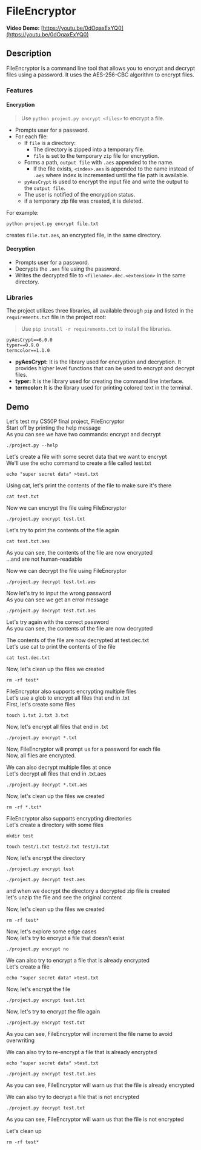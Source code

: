 # FileEncryptor

**Video Demo:**  [https://youtu.be/0dOqaxExYQ0](https://youtu.be/0dOqaxExYQ0)

## Description

FileEncryptor is a command line tool that allows you to encrypt and decrypt files using a password. It uses the AES-256-CBC algorithm to encrypt files.

### Features

#### Encryption

> Use `python project.py encrypt <files>` to encrypt a file.

- Prompts user for a password.
- For each file:
  - If `file` is a directory:
    - The directory is zipped into a temporary file.
    - `file` is set to the temporary `zip` file for encryption.
  - Forms a path, `output file` with `.aes` appended to the name.
    - If the file exists, `<index>.aes` is appended to the name instead of `.aes` where index is incremented until the file path is available.
  - `pyAesCrypt` is used to encrypt the input file and write the output to the `output file`.
  - The user is notified of the encryption status.
  - if a temporary zip file was created, it is deleted.

For example:

```plaintext
python project.py encrypt file.txt
```

creates `file.txt.aes`, an encrypted file, in the same directory.

#### Decryption

- Prompts user for a password.
- Decrypts the `.aes` file using the password.
- Writes the decrypted file to `<filename>.dec.<extension>` in the same directory.

### Libraries

The project utilizes three libraries, all available through `pip` and listed in the `requirements.txt` file in the project root:

> Use `pip install -r requirements.txt` to install the libraries.

```plaintext
pyAesCrypt==6.0.0
typer==0.9.0
termcolor==1.1.0
```

- **pyAesCrypt:** It is the library used for encryption and decryption. It provides higher level functions that can be used to encrypt and decrypt files.
- **typer:** It is the library used for creating the command line interface.
- **termcolor:** It is the library used for printing colored text in the terminal.

## Demo

Let's test my CS50P final project, FileEncryptor  
Start off by printing the help message  
As you can see we have two commands: encrypt and decrypt  

```shell
./project.py --help
```

Let's create a file with some secret data that we want to encrypt  
We'll use the echo command to create a file called test.txt  

```shell
echo "super secret data" >test.txt
```

Using cat, let's print the contents of the file to make sure it's there  

```shell
cat test.txt
```

Now we can encrypt the file using FileEncryptor  

```shell
./project.py encrypt test.txt
```

Let's try to print the contents of the file again  

```shell
cat test.txt.aes
```

As you can see, the contents of the file are now encrypted  
...and are not human-readable  

Now we can decrypt the file using FileEncryptor  

```shell
./project.py decrypt test.txt.aes
```

Now let's try to input the wrong password  
As you can see we get an error message  

```shell
./project.py decrypt test.txt.aes
```

Let's try again with the correct password  
As you can see, the contents of the file are now decrypted  

The contents of the file are now decrypted at test.dec.txt  
Let's use cat to print the contents of the file  

```shell
cat test.dec.txt
```

Now, let's clean up the files we created  

```shell
rm -rf test*
```

FileEncryptor also supports encrypting multiple files  
Let's use a glob to encrypt all files that end in .txt  
First, let's create some files  

```shell
touch 1.txt 2.txt 3.txt
```

Now, let's encrypt all files that end in .txt  

```shell
./project.py encrypt *.txt
```

Now, FileEncryptor will prompt us for a password for each file  
Now, all files are encrypted.  

We can also decrypt multiple files at once  
Let's decrypt all files that end in .txt.aes  

```shell
./project.py decrypt *.txt.aes
```

Now, let's clean up the files we created  

```shell
rm -rf *.txt*
```

FileEncryptor also supports encrypting directories  
Let's create a directory with some files  

```shell
mkdir test
```

```shell
touch test/1.txt test/2.txt test/3.txt
```

Now, let's encrypt the directory  

```shell
./project.py encrypt test
```

```shell
./project.py decrypt test.aes
```

and when we decrypt the directory a decrypted zip file is created  
let's unzip the file and see the original content  

Now, let's clean up the files we created  

```shell
rm -rf test*
```

Now, let's explore some edge cases  
Now, let's try to encrypt a file that doesn't exist  

```shell
./project.py encrypt no
```

We can also try to encrypt a file that is already encrypted  
Let's create a file  

```shell
echo "super secret data" >test.txt
```

Now, let's encrypt the file  

```shell
./project.py encrypt test.txt
```

Now, let's try to encrypt the file again  

```shell
./project.py encrypt test.txt
```

As you can see, FileEncryptor will increment the file name to avoid overwriting  

We can also try to re-encrypt a file that is already encrypted  

```shell
echo "super secret data" >test.txt
```

```shell
./project.py encrypt test.txt.aes
```

As you can see, FileEncryptor will warn us that the file is already encrypted  

We can also try to decrypt a file that is not encrypted  

```shell
./project.py decrypt test.txt
```

As you can see, FileEncryptor will warn us that the file is not encrypted  

Let's clean up  

```shell
rm -rf test*
```
